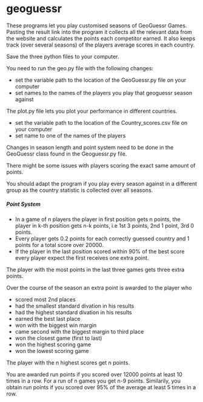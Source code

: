 # geoguessr

These programs let you play customised seasons of GeoGuessr Games.
Pasting the result link into the program it collects all the relevant data from the website
and calculates the points each competitor earned.
It also keeps track (over several seasons) of the players average scores in each country.


Save the three python files to your computer.

You need to run the geo.py file with the following changes:
  - set the variable path to the location of the GeoGuessr.py file on your computer
  - set names to the names of the players you play that geoguessr season against


The plot.py file lets you plot your performance in different countries.
  - set the variable path to the location of the Country_scores.csv file on your computer
  - set name to one of the names of the players


Changes in season length and point system need to be done in the GeoGuessr class found in the Geoguessr.py file.


There might be some issues with players scoring the exact same amount of points.

You should adapt the program if you play every season against in a different group
as the country statistic is collected over all seasons.






##### Point System #######

- In a game of n players the player in first position gets n points, the player in k-th position gets n-k points, i.e
  1st 3 points, 2nd 1 point, 3rd 0 points.
- Every player gets 0.2 points for each correctly guessed country and 1 points for a total score over 20000.
- If the player in the last position scored within 90% of the best score every player expect the first receives
  one extra point.

The player with the most points in the last three games gets three extra points.

Over the course of the season an extra point is awarded to the player who
  - scored most 2nd places
  - had the smallest standard divation in his results
  - had the highest standard divation in his results
  - earned the best last place
  - won with the biggest win margin
  - came second with the biggest margin to third place
  - won the closest game (first to last)
  - won the highest scoring game
  - won the lowest scoring game

The player with the n highest scores get n points.

You are awarded run points if you scored over 12000 points at least 10 times in a row.
For a run of n games you get n-9 points.
Similarily, you obtain run points if you scored over 95% of the average at least 5 times in a row.
